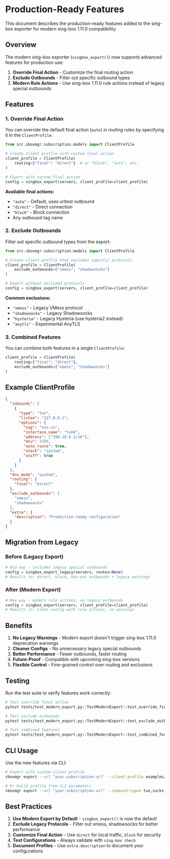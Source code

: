 # Production-Ready Features

This document describes the production-ready features added to the sing-box exporter for modern sing-box 1.11.0 compatibility.

## Overview

The modern sing-box exporter (`singbox_export()`) now supports advanced features for production use:

1. **Override Final Action** - Customize the final routing action
2. **Exclude Outbounds** - Filter out specific outbound types
3. **Modern Rule Actions** - Use sing-box 1.11.0 rule actions instead of legacy special outbounds

## Features

### 1. Override Final Action

You can override the default final action (`auto`) in routing rules by specifying it in the `ClientProfile`:

```python
from src.sboxmgr.subscription.models import ClientProfile

# Create client profile with custom final action
client_profile = ClientProfile(
    routing={"final": "direct"}  # or "block", "auto", etc.
)

# Export with custom final action
config = singbox_export(servers, client_profile=client_profile)
```

**Available final actions:**
- `"auto"` - Default, uses urltest outbound
- `"direct"` - Direct connection
- `"block"` - Block connection
- Any outbound tag name

### 2. Exclude Outbounds

Filter out specific outbound types from the export:

```python
from src.sboxmgr.subscription.models import ClientProfile

# Create client profile that excludes specific protocols
client_profile = ClientProfile(
    exclude_outbounds=["vmess", "shadowsocks"]
)

# Export without excluded protocols
config = singbox_export(servers, client_profile=client_profile)
```

**Common exclusions:**
- `"vmess"` - Legacy VMess protocol
- `"shadowsocks"` - Legacy Shadowsocks
- `"hysteria"` - Legacy Hysteria (use hysteria2 instead)
- `"anytls"` - Experimental AnyTLS

### 3. Combined Features

You can combine both features in a single `ClientProfile`:

```python
client_profile = ClientProfile(
    routing={"final": "direct"},
    exclude_outbounds=["vmess", "shadowsocks"]
)
```

## Example ClientProfile

```json
{
  "inbounds": [
    {
      "type": "tun",
      "listen": "127.0.0.1",
      "options": {
        "tag": "tun-in",
        "interface_name": "tun0",
        "address": ["198.18.0.1/16"],
        "mtu": 1500,
        "auto_route": true,
        "stack": "system",
        "sniff": true
      }
    }
  ],
  "dns_mode": "system",
  "routing": {
    "final": "direct"
  },
  "exclude_outbounds": [
    "vmess",
    "shadowsocks"
  ],
  "extra": {
    "description": "Production-ready configuration"
  }
}
```

## Migration from Legacy

### Before (Legacy Export)

```python
# Old way - includes legacy special outbounds
config = singbox_export_legacy(servers, routes=None)
# Results in: direct, block, dns-out outbounds + legacy warnings
```

### After (Modern Export)

```python
# New way - modern rule actions, no legacy outbounds
config = singbox_export(servers, client_profile=client_profile)
# Results in: clean config with rule actions, no warnings
```

## Benefits

1. **No Legacy Warnings** - Modern export doesn't trigger sing-box 1.11.0 deprecation warnings
2. **Cleaner Configs** - No unnecessary legacy special outbounds
3. **Better Performance** - Fewer outbounds, faster routing
4. **Future-Proof** - Compatible with upcoming sing-box versions
5. **Flexible Control** - Fine-grained control over routing and exclusions

## Testing

Run the test suite to verify features work correctly:

```bash
# Test override final action
pytest tests/test_modern_export.py::TestModernExport::test_override_final_action -v

# Test exclude outbounds
pytest tests/test_modern_export.py::TestModernExport::test_exclude_outbounds -v

# Test combined features
pytest tests/test_modern_export.py::TestModernExport::test_combined_features -v
```

## CLI Usage

Use the new features via CLI:

```bash
# Export with custom client profile
sboxmgr export --url "your-subscription-url" --client-profile examples/production_ready_features.json

# Or build profile from CLI parameters
sboxmgr export --url "your-subscription-url" --inbound-types tun,socks --dns-mode system
```

## Best Practices

1. **Use Modern Export by Default** - `singbox_export()` is now the default
2. **Exclude Legacy Protocols** - Filter out vmess, shadowsocks for better performance
3. **Customize Final Action** - Use `direct` for local traffic, `block` for security
4. **Test Configurations** - Always validate with `sing-box check`
5. **Document Profiles** - Use `extra.description` to document your configurations
